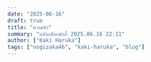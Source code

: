 ```yaml
---
date: "2025-06-16"
draft: true
title: "ความรัก"
summary: "แปลบล็อกคักกี้ 2025.06.16 22:11"
author: ["Kaki Haruka"]
tags: ["nogizaka46", "kaki-haruka", "blog"]
---
```

